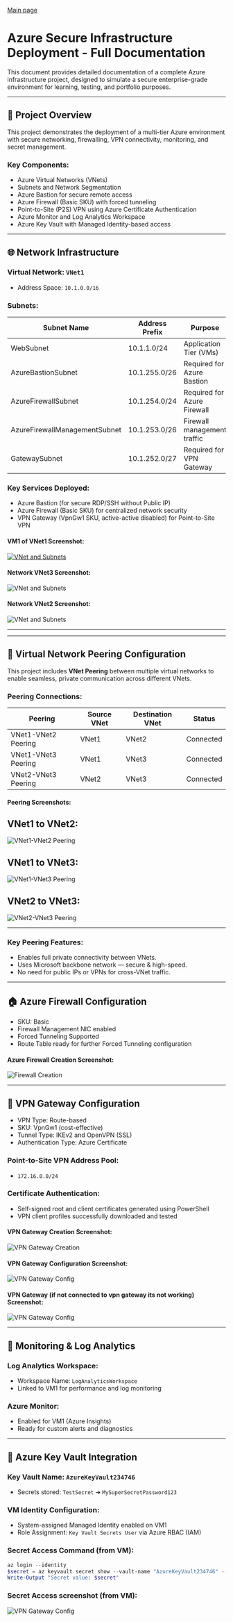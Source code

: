 
[Main page](/README.md)
# Azure Secure Infrastructure Deployment - Full Documentation

This document provides detailed documentation of a complete Azure infrastructure project, designed to simulate a secure enterprise-grade environment for learning, testing, and portfolio purposes.

---

## 🔢 Project Overview

This project demonstrates the deployment of a multi-tier Azure environment with secure networking, firewalling, VPN connectivity, monitoring, and secret management.

### Key Components:

- Azure Virtual Networks (VNets)
- Subnets and Network Segmentation
- Azure Bastion for secure remote access
- Azure Firewall (Basic SKU) with forced tunneling
- Point-to-Site (P2S) VPN using Azure Certificate Authentication
- Azure Monitor and Log Analytics Workspace
- Azure Key Vault with Managed Identity-based access

---

## 🌐 Network Infrastructure

### Virtual Network: `VNet1`

- Address Space: `10.1.0.0/16`

### Subnets:

| Subnet Name                   | Address Prefix | Purpose                     |
| ----------------------------- | -------------- | --------------------------- |
| WebSubnet                     | 10.1.1.0/24    | Application Tier (VMs)      |
| AzureBastionSubnet            | 10.1.255.0/26  | Required for Azure Bastion  |
| AzureFirewallSubnet           | 10.1.254.0/24  | Required for Azure Firewall |
| AzureFirewallManagementSubnet | 10.1.253.0/26  | Firewall management traffic |
| GatewaySubnet                 | 10.1.252.0/27  | Required for VPN Gateway    |

### Key Services Deployed:

- Azure Bastion (for secure RDP/SSH without Public IP)
- Azure Firewall (Basic SKU) for centralized network security
- VPN Gateway (VpnGw1 SKU, active-active disabled) for Point-to-Site VPN
#### VM1 of VNet1 Screenshot:

[![VNet and Subnets](/files/VM1_CREATE.png)](/files/VM1_CREATE.png)

#### Network VNet3 Screenshot:

![VNet and Subnets](/files/VNET3_create.png)

#### Network VNet2 Screenshot:

![VNet and Subnets](/files/VNet2_Create.png)

---
---

## 🔗 Virtual Network Peering Configuration

This project includes **VNet Peering** between multiple virtual networks to enable seamless, private communication across different VNets.

### Peering Connections:
| Peering | Source VNet | Destination VNet | Status   |
|---------|-------------|------------------|----------|
| VNet1-VNet2 Peering | VNet1 | VNet2 | Connected |
| VNet1-VNet3 Peering | VNet1 | VNet3 | Connected |
| VNet2-VNet3 Peering | VNet2 | VNet3 | Connected |

#### Peering Screenshots:
## VNet1 to VNet2:
![VNet1-VNet2 Peering](/files/VNET1-VNET2_PEERING.png)

## VNet1 to VNet3:
![VNet1-VNet3 Peering](/files/VNET2-VNET3_PEERING.png)

## VNet2 to VNet3:
![VNet2-VNet3 Peering](/files/VNET2-VNET3_PEERING.png)


---

### Key Peering Features:
- Enables full private connectivity between VNets.
- Uses Microsoft backbone network — secure & high-speed.
- No need for public IPs or VPNs for cross-VNet traffic.

---

## 🏠 Azure Firewall Configuration

- SKU: Basic
- Firewall Management NIC enabled
- Forced Tunneling Supported
- Route Table ready for further Forced Tunneling configuration

#### Azure Firewall Creation Screenshot:

![Firewall Creation](/files/FIREWALLCREATE.png)

---

## 🏡 VPN Gateway Configuration

- VPN Type: Route-based
- SKU: VpnGw1 (cost-effective)
- Tunnel Type: IKEv2 and OpenVPN (SSL)
- Authentication Type: Azure Certificate

### Point-to-Site VPN Address Pool:

- `172.16.0.0/24`

### Certificate Authentication:

- Self-signed root and client certificates generated using PowerShell
- VPN client profiles successfully downloaded and tested

#### VPN Gateway Creation Screenshot:

![VPN Gateway Creation](/files/VIRTUAL_NETWORK_GATEWAY_CREATE.png)

#### VPN Gateway Configuration Screenshot:

![VPN Gateway Config](/files/VPNGATEWAY_P2S_CONFIG.png)

#### VPN Gateway (if not connected to vpn gateway its not working) Screenshot:

![VPN Gateway Config](/files/vpngateway_disabled_failing_connecting.png)


---

## 🔹 Monitoring & Log Analytics

### Log Analytics Workspace:

- Workspace Name: `LogAnalyticsWorkspace`
- Linked to VM1 for performance and log monitoring

### Azure Monitor:

- Enabled for VM1 (Azure Insights)
- Ready for custom alerts and diagnostics

---

## 🔐 Azure Key Vault Integration

### Key Vault Name: `AzureKeyVault234746`

- Secrets stored: `TestSecret` ➔ `MySuperSecretPassword123`

### VM Identity Configuration:

- System-assigned Managed Identity enabled on VM1
- Role Assignment: `Key Vault Secrets User` via Azure RBAC (IAM)

### Secret Access Command (from VM):

```powershell
az login --identity
$secret = az keyvault secret show --vault-name "AzureKeyVault234746" --name "TestSecret" --query "value" -o tsv
Write-Output "Secret value: $secret"
```

### Secret Access screenshot (from VM):

![VPN Gateway Config](/files/keyvault_password_listing.png)


